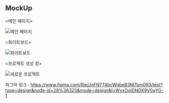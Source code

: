 ## MockUp


<메인 페이지>

![메인 페이지](https://github.com/Liveral/Algorithm_study/assets/101503612/76646074-4051-4c68-98d7-ccfddeb01279)


<화이트보드>

![화이트보드](https://github.com/Liveral/fastcampus-project-board/assets/101503612/bb42ab62-5dda-4183-ba33-a0d53a677218)


<프로젝트 생성 창>

![새로운 프로젝트](https://github.com/Liveral/fastcampus-project-board/assets/101503612/3cd0fe96-dfac-4421-8ed3-261d250e84f4)


피그마 링크 : https://www.figma.com/file/JnFN7T4bcWqbeB3M7bm093/test?type=design&node-id=28%3A323&mode=design&t=WxxOoIDNDX9V0qYG-1
